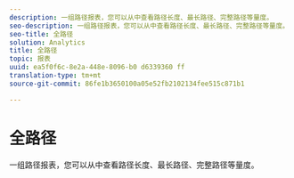```yaml
---
description: 一组路径报表，您可以从中查看路径长度、最长路径、完整路径等量度。
seo-description: 一组路径报表，您可以从中查看路径长度、最长路径、完整路径等量度。
seo-title: 全路径
solution: Analytics
title: 全路径
topic: 报表
uuid: ea5f0f6c-8e2a-448e-8096-b0 d6339360 ff
translation-type: tm+mt
source-git-commit: 86fe1b3650100a05e52fb2102134fee515c871b1

---
```



# 全路径

一组路径报表，您可以从中查看路径长度、最长路径、完整路径等量度。

